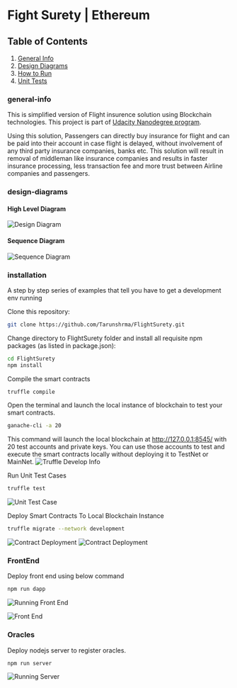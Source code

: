# Fight Surety | Ethereum 

## Table of Contents
1. [General Info](#general-info)
2. [Design Diagrams](#design-diagrams)
3. [How to Run](#installation)
4. [Unit Tests](#unit-test)

### general-info
This is simplified version of Flight insurence solution using Blockchain technologies. This project is part of [Udacity Nanodegree program](https://andresaaap.medium.com/flightsurety-project-faq-udacity-blockchain-b4bd4fb03320).

Using this solution, Passengers can directly buy insurance for flight and can be paid into their account in case flight is delayed, without involvement of any third party insurance companies, banks etc. This solution will result in removal of middleman like insurance companies and results in faster insurance processing, less transaction fee and more trust between Airline companies and passengers.   


### design-diagrams
#### High Level Diagram
![Design Diagram](/design-diagrams/high-level-diagram.png)

#### Sequence Diagram
![Sequence Diagram](/design-diagrams/sequence-diagram.png)


### installation
A step by step series of examples that tell you have to get a development env running

Clone this repository:

```bash
git clone https://github.com/Tarunshrma/FlightSurety.git
```

Change directory to FlightSurety folder and install all requisite npm packages (as listed in package.json):

```bash
cd FlightSurety
npm install
```

Compile the smart contracts
```bash
truffle compile
```

Open the terminal and launch the local instance of blockchain to test your smart contracts. 
```bash
ganache-cli -a 20
```
This command will launch the local blockchain at http://127.0.0.1:8545/ with 20 test accounts and private keys. You can use those accounts to test and execute the smart contracts locally without deploying it to TestNet or MainNet. 
![Truffle Develop Info](/assets/local-blockchain.png)

Run Unit Test Cases
```bash
truffle test
```
![Unit Test Case](/assets/unit-tests.png)

Deploy Smart Contracts To Local Blockchain Instance
```bash
truffle migrate --network development
```
![Contract Deployment](/assets/contract-deployment-1.png)
![Contract Deployment](/assets/contract-deployment-2.png)

### FrontEnd
Deploy front end using below command
```bash
npm run dapp
```
![Running Front End](/assets/run-frontend-flight-surety.png)

![Front End](/assets/front-end.png)

### Oracles
Deploy nodejs server to register oracles.
```bash
npm run server
```
![Running Server](/assets/oracles.png)